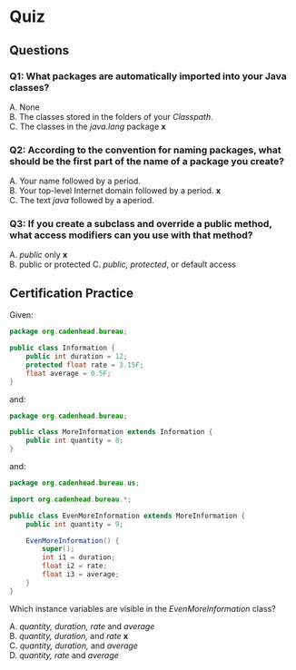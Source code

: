 # Quiz  

## Questions  

### Q1: What packages are automatically imported into your Java classes?  

A. None  
B. The classes stored in the folders of your *Classpath*.  
C. The classes in the *java.lang* package **x**  

### Q2: According to the convention for naming packages, what should be the first part of the name of a package you create?  

A. Your name followed by a period.  
B. Your top-level Internet domain followed by a period. **x**  
C. The text *java* followed by a aperiod.  

### Q3: If you create a subclass and override a public method, what access modifiers can you use with that method?  

A. *public* only **x**  
B. public or protected
C. *public, protected*, or default access  

## Certification Practice  

Given:  
```java
package org.cadenhead.bureau;

public class Information {
    public int duration = 12;
    protected float rate = 3.15F;
    float average = 0.5F;
}
```  

and:  
```java
package org.cadenhead.bureau;

public class MoreInformation extends Information {
    public int quantity = 8;
}
```  

and:  
```java
package org.cadenhead.bureau.us;

import org.cadenhead.bureau.*;

public class EvenMoreInformation extends MoreInformation {
    public int quantity = 9;

    EvenMoreInformation() {
        super();
        int i1 = duration;
        float i2 = rate;
        float i3 = average;
    }
}
```

Which instance variables are visible in the *EvenMoreInformation* class?  

A. *quantity, duration, rate* and *average*  
B. *quantity, duration,* and *rate* **x**   
C. *quantity, duration,* and *average*  
D. *quantity, rate* and *average*  